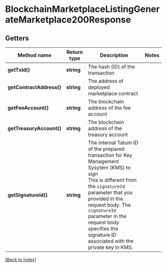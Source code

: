 # BlockchainMarketplaceListingGenerateMarketplace200Response

## Getters

Method name | Return type | Description | Notes
------------ | ------------- | ------------- | -------------
**getTxId()** | **string** | The hash (ID) of the transaction |
**getContractAddress()** | **string** | The address of deployed marketplace contract |
**getFeeAccount()** | **string** | The blockchain address of the fee account |
**getTreasuryAccount()** | **string** | The blockchain address of the treasury account |
**getSignatureId()** | **string** | The internal Tatum ID of the prepared transaction for Key Management Sysytem (KMS) to sign<br/>This is different from the <code>signatureId</code> parameter that you provided in the request body. The <code>signatureId</code> parameter in the request body specifies the signature ID associated with the private key in KMS. |

[[Back to Index]](../index.md)
